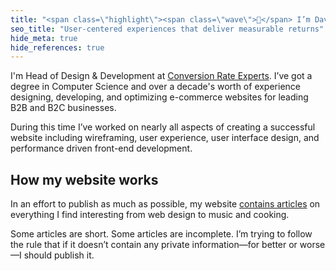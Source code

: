 ```yaml
---
title: "<span class=\"highlight\"><span class=\"wave\">👋</span> I’m Dave.</span><br>I design and develop user‑centered experiences that deliver measurable returns"
seo_title: "User‑centered experiences that deliver measurable returns"
hide_meta: true
hide_references: true
---
```


I'm Head of Design & Development at [Conversion Rate Experts](https://conversion-rate-experts.com/). I’ve got a degree in Computer Science and over a decade's worth of experience designing, developing, and optimizing e-commerce websites for leading B2B and B2C businesses.

During this time I’ve worked on nearly all aspects of creating a successful website including wireframing, user experience, user interface design, and performance driven front-end development.

## How my website works

In an effort to publish as much as possible, my website [contains articles](/blog/) on everything I find interesting from web design to music and cooking.

Some articles are short. Some articles are incomplete. I’m trying to follow the rule that if it doesn’t contain any private information—for better or worse—I should publish it.
